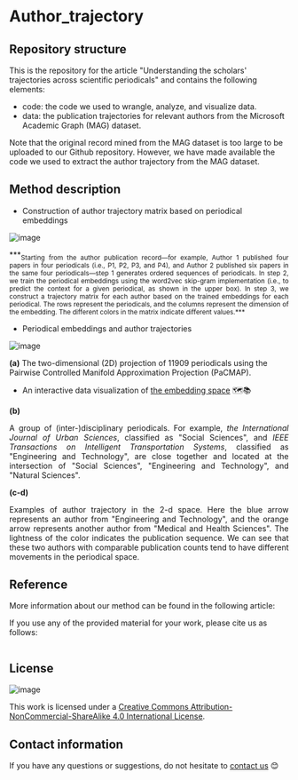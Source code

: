 # Author_trajectory

## Repository structure
This is the repository for the article "Understanding the scholars' trajectories across scientific periodicals" and contains the following elements:
  
- code: the code we used to wrangle, analyze, and visualize data.
- data: the publication trajectories for relevant authors from the Microsoft Academic Graph (MAG) dataset.

Note that the original record mined from the MAG dataset is too large to be uploaded to our Github repository. However, we have made available the code we used to extract the author trajectory from the MAG dataset.

## Method description

- Construction of author trajectory matrix based on periodical embeddings

![image](https://github.com/YangliuF95/Author_trajectory/assets/60612969/671e26c5-01d3-4eb2-8b07-cec1f8ff83eb)
<p style='text-align: justify;'> 
***<sub>Starting from the author publication record—for example, Author 1 published four papers in four periodicals (i.e., P1, P2, P3, and P4), and Author 2 published six papers in the same four periodicals—step 1 generates ordered sequences of periodicals. In step 2, we train the periodical embeddings using the word2vec skip-gram implementation (i.e., to predict the context for a given periodical, as shown in the upper box). In step 3, we construct a trajectory matrix for each author based on the trained embeddings for each periodical. The rows represent the periodicals, and the columns represent the dimension of the embedding. The different colors in the matrix indicate different values.*** </p>

- Periodical embeddings and author trajectories
  
![image](https://github.com/YangliuF95/Author_trajectory/assets/60612969/4882f218-0fd7-4b35-adc4-313382391d9d)



**(a)** The two-dimensional (2D) projection of 11909 periodicals using the Pairwise Controlled Manifold Approximation Projection (PaCMAP). 
- An interactive data visualization of [the embedding space](https://yangliu1231.github.io/periodical_embeddings) 🗺️📚

**(b)** <p style='text-align: justify;'>A group of (inter-)disciplinary periodicals. For example, *the International Journal of Urban Sciences*, classified as "Social Sciences", and *IEEE Transactions on Intelligent Transportation Systems*, classified as "Engineering and Technology", are close together and located at the intersection of "Social Sciences", "Engineering and Technology", and "Natural Sciences".   

**(c-d)** <p style='text-align: justify;'> Examples of author trajectory in the 2-d space. Here the blue arrow represents an author from "Engineering and Technology", and the orange arrow represents another author from "Medical and Health Sciences". The lightness of the color indicates the publication sequence. We can see that these two authors with comparable publication counts tend to have different movements in the periodical space. 


## Reference

More information about our method can be found in the following article:

 
  
If you use any of the provided material for your work, please cite us as follows:
```

```

## License
![image](https://user-images.githubusercontent.com/60612969/135886472-567c603e-8001-43e3-a808-f020ba14814d.png)

This work is licensed under a [Creative Commons Attribution-NonCommercial-ShareAlike 4.0 International License](https://creativecommons.org/licenses/by-nc-sa/4.0/). 

## Contact information
If you have any questions or suggestions, do not hesitate to [contact us](mailto:yangliufan@sodas.ku.dk) 😊
